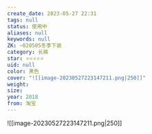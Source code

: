 ```yaml
---
create_date: 2023-05-27 22:31
tags: null
status: 使用中
aliases: null
keywords: null
ZK: ~020505冬季下装
category: 长裤
star: ⭐⭐⭐⭐⭐
uid: null
color: 黑色
cover: "![[image-20230527223147211.png|250]]"
weight: 
size: 
year: 2018
from: 淘宝
---
```



![[image-20230527223147211.png|250]]


